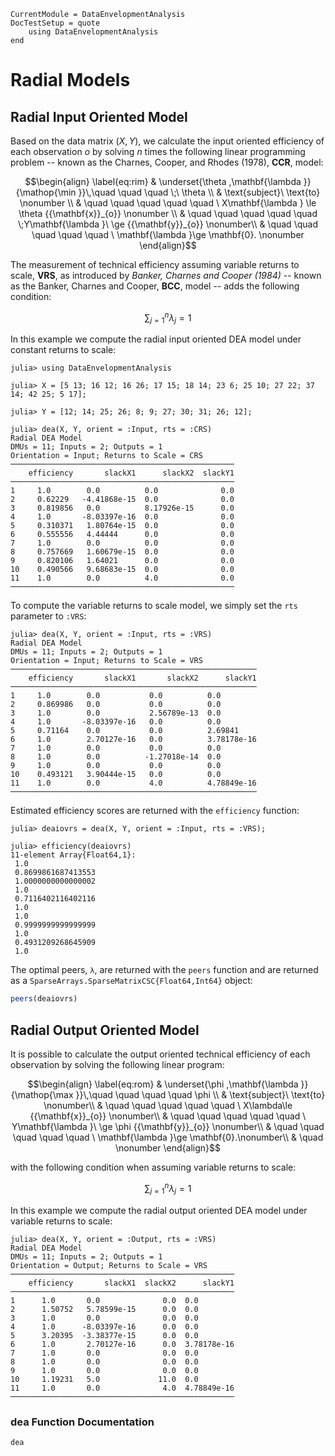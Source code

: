 ```@meta
CurrentModule = DataEnvelopmentAnalysis
DocTestSetup = quote
    using DataEnvelopmentAnalysis
end
```

# Radial Models

## Radial Input Oriented Model

Based on the data  matrix $(X,Y)$, we calculate the input oriented efficiency of each observation *o* by solving $n$ times the following linear programming problem -- known as the Charnes, Cooper, and Rhodes (1978), **CCR**, model:
```math
\begin{align}
\label{eq:rim}
  & \underset{\theta ,\mathbf{\lambda }}{\mathop{\min }}\,\quad \quad \quad \;\ \theta  \\
 & \text{subject}\ \text{to} \nonumber \\
 & \quad \quad \quad \quad \quad \ X\mathbf{\lambda } \le \theta {{\mathbf{x}}_{o}} \nonumber \\
 & \quad \quad \quad \quad \quad  \;Y\mathbf{\lambda }\ \ge {{\mathbf{y}}_{o}}  \nonumber\\
 & \quad \quad \quad \quad \quad \ \mathbf{\lambda }\ge \mathbf{0}. \nonumber
\end{align}
```
The measurement of technical efficiency assuming variable returns to scale, **VRS**, as introduced by *Banker, Charnes and Cooper (1984)* -- known as the Banker, Charnes and Cooper, **BCC**, model -- adds the following condition:
```math
\sum\nolimits_{j=1}^{n}\lambda_j=1
```

In this example we compute the radial input oriented DEA model under constant returns to scale:
```jldoctest 1
julia> using DataEnvelopmentAnalysis

julia> X = [5 13; 16 12; 16 26; 17 15; 18 14; 23 6; 25 10; 27 22; 37 14; 42 25; 5 17];

julia> Y = [12; 14; 25; 26; 8; 9; 27; 30; 31; 26; 12];

julia> dea(X, Y, orient = :Input, rts = :CRS)
Radial DEA Model 
DMUs = 11; Inputs = 2; Outputs = 1
Orientation = Input; Returns to Scale = CRS
──────────────────────────────────────────────────
    efficiency       slackX1      slackX2  slackY1
──────────────────────────────────────────────────
1     1.0        0.0          0.0              0.0
2     0.62229   -4.41868e-15  0.0              0.0
3     0.819856   0.0          8.17926e-15      0.0
4     1.0       -8.03397e-16  0.0              0.0
5     0.310371   1.80764e-15  0.0              0.0
6     0.555556   4.44444      0.0              0.0
7     1.0        0.0          0.0              0.0
8     0.757669   1.60679e-15  0.0              0.0
9     0.820106   1.64021      0.0              0.0
10    0.490566   9.68683e-15  0.0              0.0
11    1.0        0.0          4.0              0.0
──────────────────────────────────────────────────
```

To compute the variable returns to scale model, we simply set the `rts` parameter to `:VRS`:
```jldoctest 1
julia> dea(X, Y, orient = :Input, rts = :VRS)
Radial DEA Model 
DMUs = 11; Inputs = 2; Outputs = 1
Orientation = Input; Returns to Scale = VRS
───────────────────────────────────────────────────────
    efficiency       slackX1       slackX2      slackY1
───────────────────────────────────────────────────────
1     1.0        0.0           0.0          0.0        
2     0.869986   0.0           0.0          0.0        
3     1.0        0.0           2.56789e-13  0.0        
4     1.0       -8.03397e-16   0.0          0.0        
5     0.71164    0.0           0.0          2.69841    
6     1.0        2.70127e-16   0.0          3.78178e-16
7     1.0        0.0           0.0          0.0        
8     1.0        0.0          -1.27018e-14  0.0        
9     1.0        0.0           0.0          0.0        
10    0.493121   3.90444e-15   0.0          0.0        
11    1.0        0.0           4.0          4.78849e-16
───────────────────────────────────────────────────────
```

Estimated efficiency scores are returned with the `efficiency` function:
```jldoctest 1
julia> deaiovrs = dea(X, Y, orient = :Input, rts = :VRS);

julia> efficiency(deaiovrs)
11-element Array{Float64,1}:
 1.0
 0.8699861687413553
 1.0000000000000002
 1.0
 0.7116402116402116
 1.0
 1.0
 0.9999999999999999
 1.0
 0.4931209268645909
 1.0
```

The optimal peers, ``λ``, are returned with the `peers` function and are returned as a `SparseArrays.SparseMatrixCSC{Float64,Int64}` object:
```julia
peers(deaiovrs)
```


## Radial Output Oriented Model

It is possible to calculate the output oriented technical efficiency of each observation by solving the following linear program:
```math
\begin{align}
\label{eq:rom}
  & \underset{\phi ,\mathbf{\lambda }}{\mathop{\max }}\,\quad \quad \quad \quad \phi  \\
 & \text{subject}\ \text{to} \nonumber\\
 & \quad \quad \quad \quad \quad \ X\lambda\le {{\mathbf{x}}_{o}} \nonumber\\
 & \quad \quad \quad \quad \quad \ Y\mathbf{\lambda }\ \ge \phi {{\mathbf{y}}_{o}}  \nonumber\\
 & \quad \quad \quad \quad \quad \ \mathbf{\lambda }\ge \mathbf{0}.\nonumber\\  & \quad \nonumber
\end{align}
```

with the following condition when assuming variable returns to scale:
```math
\sum\nolimits_{j=1}^{n}\lambda_j=1
```
In this example we compute the radial output oriented DEA model under variable returns to scale:
```jldoctest 1
julia> dea(X, Y, orient = :Output, rts = :VRS)
Radial DEA Model 
DMUs = 11; Inputs = 2; Outputs = 1
Orientation = Output; Returns to Scale = VRS
──────────────────────────────────────────────────
    efficiency       slackX1  slackX2      slackY1
──────────────────────────────────────────────────
1      1.0       0.0              0.0  0.0        
2      1.50752   5.78599e-15      0.0  0.0        
3      1.0       0.0              0.0  0.0        
4      1.0      -8.03397e-16      0.0  0.0        
5      3.20395  -3.38377e-15      0.0  0.0        
6      1.0       2.70127e-16      0.0  3.78178e-16
7      1.0       0.0              0.0  0.0        
8      1.0       0.0              0.0  0.0        
9      1.0       0.0              0.0  0.0        
10     1.19231   5.0             11.0  0.0        
11     1.0       0.0              4.0  4.78849e-16
──────────────────────────────────────────────────
```
### dea Function Documentation

```@docs
dea
```

